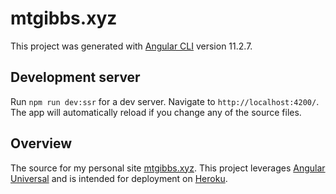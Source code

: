# mtgibbs.xyz

This project was generated with [Angular CLI](https://github.com/angular/angular-cli) version 11.2.7.

## Development server

Run `npm run dev:ssr` for a dev server. Navigate to `http://localhost:4200/`. The app will automatically reload if you change any of the source files.

## Overview

The source for my personal site [mtgibbs.xyz](https://mtgibbs.xyz).  This project leverages [Angular Universal](https://angular.io/guide/universal) and is intended for deployment on [Heroku](https://heroku.com).
